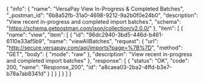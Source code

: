 {
  "info": {
    "name": "VersaPay View In-Progress & Completed Batches",
    "_postman_id": "6b8a52fb-31a0-4698-9212-9a2b0f0e24b0",
    "description": "View recent in-progress and completed import batches.",
    "schema": "https://schema.getpostman.com/json/collection/v2.0.0/"
  },
  "item": [
    {
      "name": "view",
      "item": [
        {
          "id": "96dc2940-3bd5-446d-b461-6110e33af5b9",
          "name": "viewAllBatches",
          "request": {
            "url": "http://secure.versapay.com/api/imports?page=%7B%7D",
            "method": "GET",
            "body": {
              "mode": "raw"
            },
            "description": "View recent in-progress and completed import batches"
          },
          "response": [
            {
              "status": "OK",
              "code": 200,
              "name": "Response_200",
              "id": "a8caea03-2ba2-4ffd-b3e7-b78a7ab8341d"
            }
          ]
        }
      ]
    }
  ]
}
